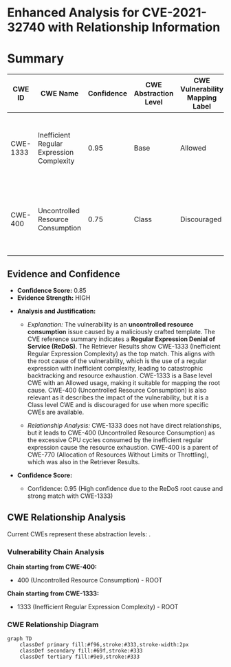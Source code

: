 # Enhanced Analysis for CVE-2021-32740 with Relationship Information

# Summary
| CWE ID | CWE Name | Confidence | CWE Abstraction Level | CWE Vulnerability Mapping Label | CWE-Vulnerability Mapping Notes |
|---|---|---|---|---|---|
| CWE-1333 | Inefficient Regular Expression Complexity | 0.95 | Base | Allowed | Primary CWE: The vulnerability is caused by catastrophic backtracking in a regular expression. |
| CWE-400 | Uncontrolled Resource Consumption | 0.75 | Class | Discouraged | Secondary CWE: The vulnerability leads to uncontrolled resource consumption and DoS. |

## Evidence and Confidence

*   **Confidence Score:** 0.85
*   **Evidence Strength:** HIGH

- **Analysis and Justification:**  
  - *Explanation:* The vulnerability is an **uncontrolled resource consumption** issue caused by a maliciously crafted template. The CVE reference summary indicates a **Regular Expression Denial of Service (ReDoS)**. The Retriever Results show CWE-1333 (Inefficient Regular Expression Complexity) as the top match. This aligns with the root cause of the vulnerability, which is the use of a regular expression with inefficient complexity, leading to catastrophic backtracking and resource exhaustion. CWE-1333 is a Base level CWE with an Allowed usage, making it suitable for mapping the root cause. CWE-400 (Uncontrolled Resource Consumption) is also relevant as it describes the impact of the vulnerability, but it is a Class level CWE and is discouraged for use when more specific CWEs are available.
  
  - *Relationship Analysis:* CWE-1333 does not have direct relationships, but it leads to CWE-400 (Uncontrolled Resource Consumption) as the excessive CPU cycles consumed by the inefficient regular expression cause the resource exhaustion. CWE-400 is a parent of CWE-770 (Allocation of Resources Without Limits or Throttling), which was also in the Retriever Results.

- **Confidence Score:**  
  - Confidence: 0.95 (High confidence due to the ReDoS root cause and strong match with CWE-1333)


## CWE Relationship Analysis

Current CWEs represent these abstraction levels: .


### Vulnerability Chain Analysis

**Chain starting from CWE-400:**
- 400 (Uncontrolled Resource Consumption) - ROOT


**Chain starting from CWE-1333:**
- 1333 (Inefficient Regular Expression Complexity) - ROOT



### CWE Relationship Diagram

```mermaid
graph TD
    classDef primary fill:#f96,stroke:#333,stroke-width:2px
    classDef secondary fill:#69f,stroke:#333
    classDef tertiary fill:#9e9,stroke:#333
```
